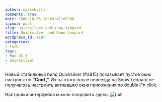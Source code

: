 ```yaml
---
author: makishvili
comments: true
date: 2009-10-06 10:03:47+00:00
layout: post
slug: quicksilver-and-snow-leopard
title: Quicksilver and Snow Leopard
wordpress_id: 1187
categories:
- tech
tags:
- Mac OS X
- Quicksilver
---
```


Новый стабильный билд Quicksilver (#3815) показывает пустое окно настроек по **"Cmd ,"**
Из-за этого после переезда на Snow Leopard не получалось настроить активацию окна приложения по double-Fn click.

Настройки интерфейса можно поправить здесь:
![null](http://img.skitch.com/20091006-n51nuym82udhb9un18tydxyehw.png)
